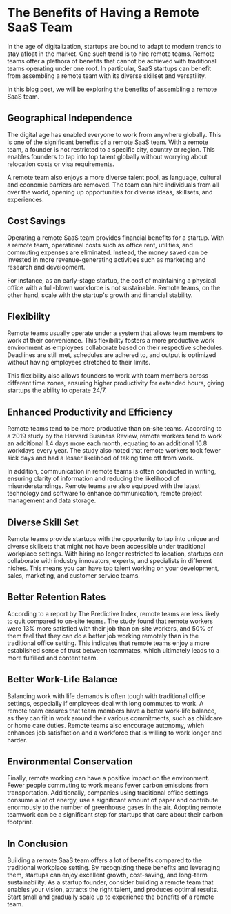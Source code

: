 # The Benefits of Having a Remote SaaS Team

In the age of digitalization, startups are bound to adapt to modern trends to stay afloat in the market. One such trend is to hire remote teams. Remote teams offer a plethora of benefits that cannot be achieved with traditional teams operating under one roof. In particular, SaaS startups can benefit from assembling a remote team with its diverse skillset and versatility.

In this blog post, we will be exploring the benefits of assembling a remote SaaS team.

## Geographical Independence

The digital age has enabled everyone to work from anywhere globally. This is one of the significant benefits of a remote SaaS team. With a remote team, a founder is not restricted to a specific city, country or region. This enables founders to tap into top talent globally without worrying about relocation costs or visa requirements.

A remote team also enjoys a more diverse talent pool, as language, cultural and economic barriers are removed. The team can hire individuals from all over the world, opening up opportunities for diverse ideas, skillsets, and experiences.

## Cost Savings

Operating a remote SaaS team provides financial benefits for a startup. With a remote team, operational costs such as office rent, utilities, and commuting expenses are eliminated. Instead, the money saved can be invested in more revenue-generating activities such as marketing and research and development.

For instance, as an early-stage startup, the cost of maintaining a physical office with a full-blown workforce is not sustainable. Remote teams, on the other hand, scale with the startup's growth and financial stability.

## Flexibility

Remote teams usually operate under a system that allows team members to work at their convenience. This flexibility fosters a more productive work environment as employees collaborate based on their respective schedules. Deadlines are still met, schedules are adhered to, and output is optimized without having employees stretched to their limits.

This flexibility also allows founders to work with team members across different time zones, ensuring higher productivity for extended hours, giving startups the ability to operate 24/7.

## Enhanced Productivity and Efficiency

Remote teams tend to be more productive than on-site teams. According to a 2019 study by the Harvard Business Review, remote workers tend to work an additional 1.4 days more each month, equating to an additional 16.8 workdays every year. The study also noted that remote workers took fewer sick days and had a lesser likelihood of taking time off from work.

In addition, communication in remote teams is often conducted in writing, ensuring clarity of information and reducing the likelihood of misunderstandings. Remote teams are also equipped with the latest technology and software to enhance communication, remote project management and data storage.

## Diverse Skill Set

Remote teams provide startups with the opportunity to tap into unique and diverse skillsets that might not have been accessible under traditional workplace settings. With hiring no longer restricted to location, startups can collaborate with industry innovators, experts, and specialists in different niches. This means you can have top talent working on your development, sales, marketing, and customer service teams.

## Better Retention Rates

According to a report by The Predictive Index, remote teams are less likely to quit compared to on-site teams. The study found that remote workers were 13% more satisfied with their job than on-site workers, and 50% of them feel that they can do a better job working remotely than in the traditional office setting. This indicates that remote teams enjoy a more established sense of trust between teammates, which ultimately leads to a more fulfilled and content team.

## Better Work-Life Balance

Balancing work with life demands is often tough with traditional office settings, especially if employees deal with long commutes to work. A remote team ensures that team members have a better work-life balance, as they can fit in work around their various commitments, such as childcare or home care duties. Remote teams also encourage autonomy, which enhances job satisfaction and a workforce that is willing to work longer and harder.

## Environmental Conservation

Finally, remote working can have a positive impact on the environment. Fewer people commuting to work means fewer carbon emissions from transportation. Additionally, companies using traditional office settings consume a lot of energy, use a significant amount of paper and contribute enormously to the number of greenhouse gases in the air. Adopting remote teamwork can be a significant step for startups that care about their carbon footprint.

## In Conclusion

Building a remote SaaS team offers a lot of benefits compared to the traditional workplace setting. By recognizing these benefits and leveraging them, startups can enjoy excellent growth, cost-saving, and long-term sustainability. As a startup founder, consider building a remote team that enables your vision, attracts the right talent, and produces optimal results. Start small and gradually scale up to experience the benefits of a remote team.